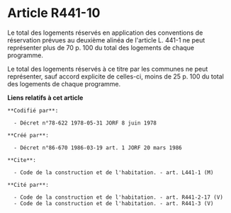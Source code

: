 # Article R441-10

Le total des logements réservés en application des conventions de réservation prévues au deuxième alinéa de l'article L.
441-1 ne peut représenter plus de 70 p. 100 du total des logements de chaque programme.

Le total des logements réservés à ce titre par les communes ne peut représenter, sauf accord explicite de celles-ci, moins de
25 p. 100 du total des logements de chaque programme.

**Liens relatifs à cet article**

	**Codifié par**:

	  - Décret n°78-622 1978-05-31 JORF 8 juin 1978

	**Créé par**:

	  - Décret n°86-670 1986-03-19 art. 1 JORF 20 mars 1986

	**Cite**:

	  - Code de la construction et de l'habitation. - art. L441-1 (M)

	**Cité par**:

	  - Code de la construction et de l'habitation. - art. R441-2-17 (V)
	  - Code de la construction et de l'habitation. - art. R441-3 (V)
